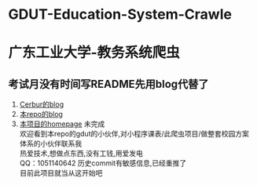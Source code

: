 # GDUT-Education-System-Crawle  
# 广东工业大学-教务系统爬虫  
## 考试月没有时间写README先用blog代替了  
1. [Cerbur的blog](https://blog.cerbur.club)  
2. [本repo的blog](https://blog.cerbur.club/blog/2019/12/20/jsoup/)  
3. [本项目的homepage](https://gdut.cerbur.club/) 未完成  
欢迎看到本repo的gdut的小伙伴,对小程序课表/此爬虫项目/做整套校园方案体系的小伙伴联系我  
热爱技术,想做点东西,没有工钱,用爱发电   
QQ：1051140642
历史commit有敏感信息,已经重推了  
目前此项目就当从这开始吧  

